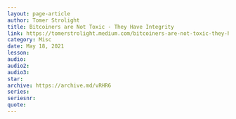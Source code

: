 ```yaml
---
layout: page-article
author: Tomer Strolight
title: Bitcoiners are Not Toxic - They Have Integrity
link: https://tomerstrolight.medium.com/bitcoiners-are-not-toxic-they-have-integrity-bd866d2773e9
category: Misc
date: May 18, 2021
lesson: 
audio: 
audio2: 
audio3: 
star: 
archive: https://archive.md/vRHR6
series: 
seriesnr: 
quote: 
---
```

